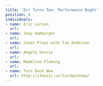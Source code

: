 ```yaml
---
title: 'Err Turns Two: Performance Night'
position: 4
individuals:
- name: Eric Larson
  url: 
- name: Joey Hamburger
  url: 
- name: Janet Prues with Tim Anderson
  url: 
- name: Angelo Vescio
  url: 
- name: Madeline Fleming
  url: 
- name: Turn Back Now
  url: http://itmusic.us/turnbacknow/
---
```


